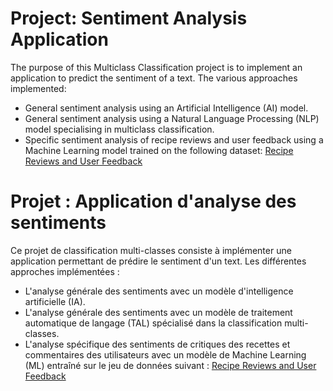 # Project: Sentiment Analysis Application

The purpose of this Multiclass Classification project is to implement an application to predict the sentiment of a text.
The various approaches implemented:
- General sentiment analysis using an Artificial Intelligence (AI) model.
- General sentiment analysis using a Natural Language Processing (NLP) model specialising in multiclass classification.
- Specific sentiment analysis of recipe reviews and user feedback using a Machine Learning model trained on the following dataset: [Recipe Reviews and User Feedback](https://archive.ics.uci.edu/dataset/911/recipe+reviews+and+user+feedback+dataset/)


# Projet : Application d'analyse des sentiments

Ce projet de classification multi-classes consiste à implémenter une application permettant de prédire le sentiment d'un text.
Les différentes approches implémentées :
- L'analyse générale des sentiments avec un modèle d'intelligence artificielle (IA).
- L'analyse générale des sentiments avec un modèle de traitement automatique de langage (TAL) spécialisé dans la classification multi-classes.
- L'analyse spécifique des sentiments de critiques des recettes et commentaires des utilisateurs avec un modèle de Machine Learning (ML) entraîné sur le jeu de données suivant : [Recipe Reviews and User Feedback](https://archive.ics.uci.edu/dataset/911/recipe+reviews+and+user+feedback+dataset/) 